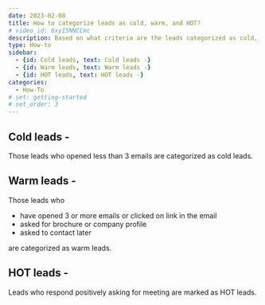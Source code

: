 ```yaml
---
date: 2023-02-08
title: How to categorize leads as cold, warm, and HOT?
# video_id: 6xyI5NNCCmc
description: Based on what criteria are the leads categorized as cold, warm, and HOT
type: How-to
sidebar:
  - {id: Cold leads, text: Cold leads -}
  - {id: Warm leads, text: Warm leads -}
  - {id: HOT leads, text: HOT leads -}
categories:
  - How-To
# set: getting-started
# set_order: 3
---
```

## Cold leads -
 Those leads who opened less than 3 emails are categorized as cold leads.

## Warm leads - 
Those leads who
- have opened 3 or more emails or clicked on link in the email
- asked for brochure or company profile
- asked to contact later

are categorized as warm leads.

## HOT leads -
 Leads who respond positively asking for meeting are marked as HOT leads.